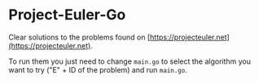 # Project-Euler-Go

Clear solutions to the problems found on [https://projecteuler.net](https://projecteuler.net).

To run them you just need to change `main.go` to select the algorithm you want to try ("E" + ID of the problem) and run `main.go`.
